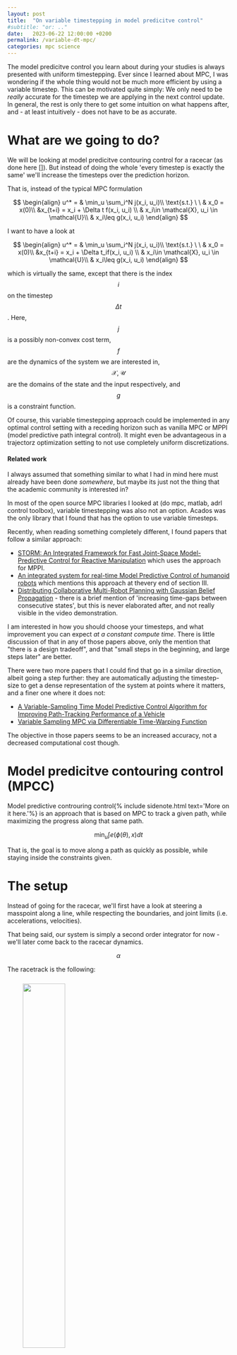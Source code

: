 ```yaml
---
layout: post
title:  "On variable timestepping in model predicitve control"
#subtitle: "or: .."
date:   2023-06-22 12:00:00 +0200
permalink: /variable-dt-mpc/
categories: mpc science
---
```


The model predicitve control you learn about during your studies is always presented with uniform timestepping.
Ever since I learned about MPC, I was wondering if the whole thing would not be much more efficient by using a variable timestep.
This can be motivated quite simply: We only need to be _really_ accurate for the timestep we are applying in the next control update.
In general, the rest is only there to get some intuition on what happens after, and - at least intuitively - does not have to be as accurate.

# What are we going to do?
We will be looking at model predicitve contouring control for a racecar (as done here []).
But instead of doing the whole 'every timestep is exactly the same' we'll increase the timesteps over the prediction horizon.

That is, instead of the typical MPC formulation

$$
\begin{align}
u^* = & \min_u \sum_i^N j(x_i, u_i)\\
\text{s.t.} \ \ & x_0 = x(0)\\
&x_{t+i} = x_i + \Delta t f(x_i, u_i) \\
& x_i\in \mathcal{X},  u_i \in \mathcal{U}\\
& x_i\leq g(x_i, u_i)
\end{align}
$$

I want to have a look at

$$
\begin{align}
u^* = & \min_u \sum_i^N j(x_i, u_i)\\
\text{s.t.} \ \ & x_0 = x(0)\\
&x_{t+i} = x_i + \Delta t_if(x_i, u_i) \\
& x_i\in \mathcal{X},  u_i \in \mathcal{U}\\
& x_i\leq g(x_i, u_i)
\end{align}
$$

which is virtually the same, except that there is the index $$i$$ on the timestep $$\Delta t$$.
Here, $$j$$ is a possibly non-convex cost term, $$f$$ are the dynamics of the system we are interested in, $$\mathcal{X}, \mathcal{U}$$ are the domains of the state and the input respectively, and $$g$$ is a constraint function.

Of course, this variable timestepping approach could be implemented in any optimal control setting with a receding horizon such as vanilla MPC or MPPI (model predictive path integral control).
It might even be advantageous in a trajectorz optimization setting to not use completely uniform discretizations.

#### Related work
I always assumed that something similar to what I had in mind here must already have been done _somewhere_, but maybe its just not the thing that the academic community is interested in?

In most of the open source MPC libraries I looked at (do mpc, matlab, adrl control toolbox), variable timestepping was also not an option. 
Acados was the only library that I found that has the option to use variable timesteps.

Recently, when reading something completely different, I found papers that follow a similar approach: 
- [STORM: An Integrated Framework for Fast Joint-Space Model-Predictive Control for Reactive Manipulation](https://proceedings.mlr.press/v164/bhardwaj22a/bhardwaj22a.pdf) which uses the approach for MPPI.
- [An integrated system for real-time Model Predictive Control of
humanoid robots](https://homes.cs.washington.edu/~todorov/papers/ErezHumanoids13.pdf) which mentions this approach at thevery end of section III.
- [Distributing Collaborative Multi-Robot Planning with Gaussian Belief Propagation](https://arxiv.org/pdf/2203.11618.pdf) - there is a brief mention of 'increasing time-gaps between consecutive states', but this is never elaborated after, and not really visible in the video demonstration.

I am interested in how you should choose your timesteps, and what improvement you can expect _at a constant compute time_.
There is little discussion of that in any of those papers above, only the mention that "there is a design tradeoff", and that "small steps in the beginning, and large steps later" are better.

There were two more papers that I could find that go in a similar direction, albeit going a step further: they are automatically adjusting the timestep-size to get a dense representation of the system at points where it matters, and a finer one where it does not:

- [A Variable-Sampling Time Model Predictive Control Algorithm for Improving Path-Tracking Performance of a Vehicle](https://www.mdpi.com/1424-8220/21/20/6845)
- [Variable Sampling MPC via Differentiable Time-Warping Function](https://arxiv.org/abs/2301.08397)

The objective in those papers seems to be an increased accuracy, not a decreased computational cost though.

# Model predicitve contouring control (MPCC)
Model predictive controuring control{% include sidenote.html text='More on it here.'%} is an approach that is based on MPC to track a given path, while maximizing the progress along that same path.

$$
\min_u \int e(\phi(\theta), x) dt
$$

That is, the goal is to move along a path as quickly as possible, while staying inside the constraints given.

# The setup
Instead of going for the racecar, we'll first have a look at steering a masspoint along a line, while respecting the boundaries, and joint limits (i.e. accelerations, velocities).

That being said, our system is simply a second order integrator for now - we'll later come back to the racecar dynamics.

$$
\alpha
$$

The racetrack is the following:

<div style="width: 90%;margin:auto">
    <img src="{{ site.url }}/assets/bike-neurons/circle_path.png" style="width:46%; padding: 10px">
    <img src="{{ site.url }}/assets/bike-neurons/square_path.png" style="width:46%; padding: 10px">
</div>

and is represented as a spline.

The constraints are velocity constraints, acceleration constraints, and the track constraints.

# The implementation

Now, actually implementing the controller requires discretizing the equations above and linearizing them at each timestep.
But instead of the normal approach of using uniform timesteps, we'll test a set of non-uniform time stepping schemes.

The optimization problem we'll implement is:

$$
\min_u \sum ...
$$

# Experiments
I have implemented this whole thing in ...{% include sidenote.html text='Code is available [].'%}

[Animation]

#### Results
- lap times
- run times

# Outlook

- Incorporating stepsize control from numerical integration in MPC like approaches
